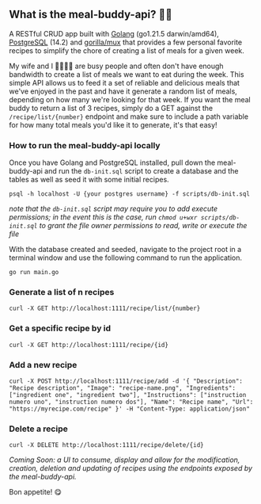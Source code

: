 ## What is the meal-buddy-api? 👨‍🍳

A RESTful CRUD app built with [Golang](https://go.dev/dl/) (go1.21.5 darwin/amd64), [PostgreSQL](https://www.postgresql.org/) (14.2) and [gorilla/mux](https://github.com/gorilla/mux) that provides a few personal favorite recipes to simplify the chore of creating a list of meals for a given week.

My wife and I 🧔💁🏻‍♀️ are busy people and often don't have enough bandwidth to create a list of meals we want to eat during the week. This simple API allows us to feed it a set of reliable and delicious meals that we've enjoyed in the past and have it generate a random list of meals, depending on how many we're looking for that week. If you want the meal buddy to return a list of 3 recipes, simply do a GET against the `/recipe/list/{number}` endpoint and make sure to include a path variable for how many total meals you'd like it to generate, it's that easy!

### How to run the meal-buddy-api locally

Once you have Golang and PostgreSQL installed, pull down the meal-buddy-api and run the `db-init.sql` script to create a database and the tables as well as seed it with some initial recipes.

`psql -h localhost -U {your postgres username} -f scripts/db-init.sql`

_note that the `db-init.sql` script may require you to add execute permissions; in the event this is the case, run `chmod u+wxr scripts/db-init.sql` to grant the file owner permissions to read, write or execute the file_

With the database created and seeded, navigate to the project root in a terminal window and use the following command to run the application.

`go run main.go`

### Generate a list of n recipes

```
curl -X GET http://localhost:1111/recipe/list/{number}
```

### Get a specific recipe by id

```
curl -X GET http://localhost:1111/recipe/{id}
```

### Add a new recipe

```
curl -X POST http://localhost:1111/recipe/add -d '{ "Description": "Recipe description", "Image": "recipe-name.png", "Ingredients": ["ingredient one", "ingredient two"], "Instructions": ["instruction numero uno", "instruction numero dos"], "Name": "Recipe name", "Url": "https://myrecipe.com/recipe" }' -H "Content-Type: application/json"
```

### Delete a recipe

```
curl -X DELETE http://localhost:1111/recipe/delete/{id}
```

_Coming Soon: a UI to consume, display and allow for the modification, creation, deletion and updating of recipes using the endpoints exposed by the meal-buddy-api._

Bon appetite! 😋

